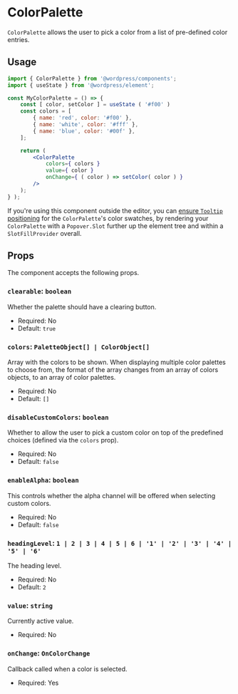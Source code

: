 # ColorPalette

`ColorPalette` allows the user to pick a color from a list of pre-defined color entries.

## Usage

```jsx
import { ColorPalette } from '@wordpress/components';
import { useState } from '@wordpress/element';

const MyColorPalette = () => {
	const [ color, setColor ] = useState ( '#f00' )
	const colors = [
		{ name: 'red', color: '#f00' },
		{ name: 'white', color: '#fff' },
		{ name: 'blue', color: '#00f' },
	];

	return (
		<ColorPalette
			colors={ colors }
			value={ color }
			onChange={ ( color ) => setColor( color ) }
		/>
	);
} );
```

If you're using this component outside the editor, you can
[ensure `Tooltip` positioning](/packages/components/README.md#popovers-and-tooltips)
for the `ColorPalette`'s color swatches, by rendering your `ColorPalette` with a
`Popover.Slot` further up the element tree and within a
`SlotFillProvider` overall.

## Props

The component accepts the following props.

### `clearable`: `boolean`

Whether the palette should have a clearing button.

-   Required: No
-   Default: `true`

### `colors`: `PaletteObject[] | ColorObject[]`

Array with the colors to be shown. When displaying multiple color palettes to choose from, the format of the array changes from an array of colors objects, to an array of color palettes.

-   Required: No
-   Default: `[]`

### `disableCustomColors`: `boolean`

Whether to allow the user to pick a custom color on top of the predefined
choices (defined via the `colors` prop).

-   Required: No
-   Default: `false`

### `enableAlpha`: `boolean`

This controls whether the alpha channel will be offered when selecting custom
colors.

-   Required: No
-   Default: `false`

### `headingLevel`: `1 | 2 | 3 | 4 | 5 | 6 | '1' | '2' | '3' | '4' | '5' | '6'`

The heading level.

-   Required: No
-   Default: `2`

### `value`: `string`

Currently active value.

-   Required: No

### `onChange`: `OnColorChange`

Callback called when a color is selected.

-   Required: Yes
